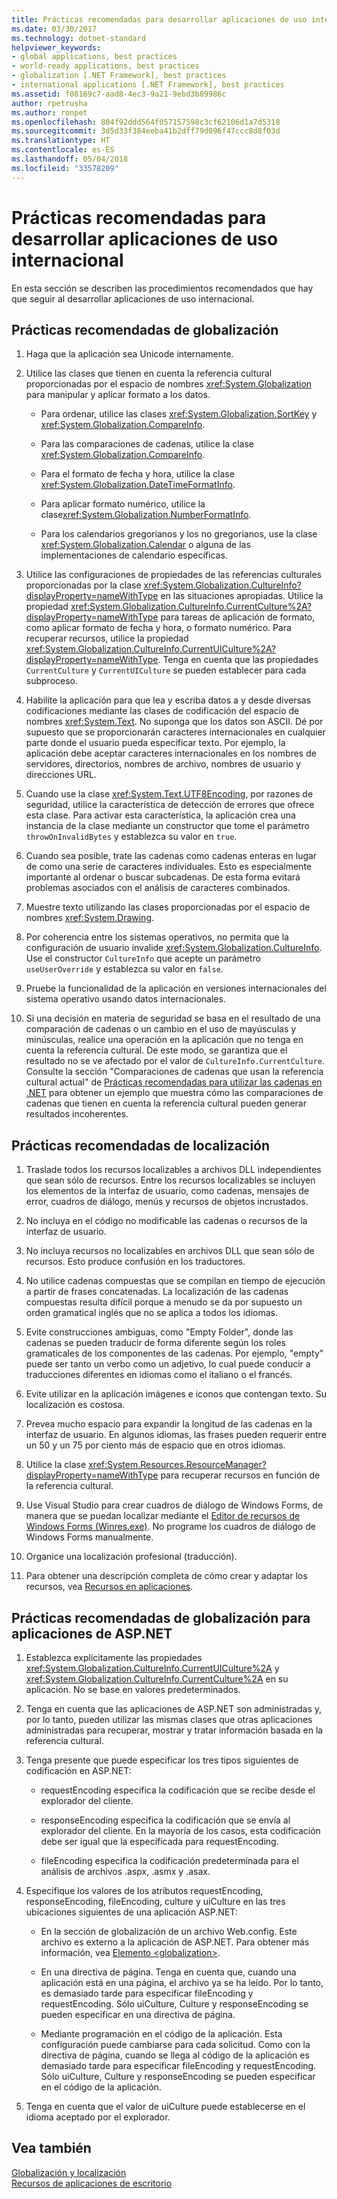 ```yaml
---
title: Prácticas recomendadas para desarrollar aplicaciones de uso internacional
ms.date: 03/30/2017
ms.technology: dotnet-standard
helpviewer_keywords:
- global applications, best practices
- world-ready applications, best practices
- globalization [.NET Framework], best practices
- international applications [.NET Framework], best practices
ms.assetid: f08169c7-aad8-4ec3-9a21-9ebd3b89986c
author: rpetrusha
ms.author: ronpet
ms.openlocfilehash: 804f92ddd564f057157598c3cf62106d1a7d5318
ms.sourcegitcommit: 3d5d33f384eeba41b2dff79d096f47ccc8d8f03d
ms.translationtype: HT
ms.contentlocale: es-ES
ms.lasthandoff: 05/04/2018
ms.locfileid: "33578209"
---
```

# <a name="best-practices-for-developing-world-ready-applications"></a>Prácticas recomendadas para desarrollar aplicaciones de uso internacional
En esta sección se describen las procedimientos recomendados que hay que seguir al desarrollar aplicaciones de uso internacional.  
  
## <a name="globalization-best-practices"></a>Prácticas recomendadas de globalización  
  
1.  Haga que la aplicación sea Unicode internamente.  
  
2.  Utilice las clases que tienen en cuenta la referencia cultural proporcionadas por el espacio de nombres <xref:System.Globalization> para manipular y aplicar formato a los datos.  
  
    -   Para ordenar, utilice las clases <xref:System.Globalization.SortKey> y <xref:System.Globalization.CompareInfo>.  
  
    -   Para las comparaciones de cadenas, utilice la clase <xref:System.Globalization.CompareInfo>.  
  
    -   Para el formato de fecha y hora, utilice la clase <xref:System.Globalization.DateTimeFormatInfo>.  
  
    -   Para aplicar formato numérico, utilice la clase<xref:System.Globalization.NumberFormatInfo>.  
  
    -   Para los calendarios gregorianos y los no gregorianos, use la clase <xref:System.Globalization.Calendar> o alguna de las implementaciones de calendario específicas.  
  
3.  Utilice las configuraciones de propiedades de las referencias culturales proporcionadas por la clase <xref:System.Globalization.CultureInfo?displayProperty=nameWithType> en las situaciones apropiadas. Utilice la propiedad <xref:System.Globalization.CultureInfo.CurrentCulture%2A?displayProperty=nameWithType> para tareas de aplicación de formato, como aplicar formato de fecha y hora, o formato numérico. Para recuperar recursos, utilice la propiedad <xref:System.Globalization.CultureInfo.CurrentUICulture%2A?displayProperty=nameWithType>. Tenga en cuenta que las propiedades `CurrentCulture` y `CurrentUICulture` se pueden establecer para cada subproceso.  
  
4.  Habilite la aplicación para que lea y escriba datos a y desde diversas codificaciones mediante las clases de codificación del espacio de nombres <xref:System.Text>. No suponga que los datos son ASCII. Dé por supuesto que se proporcionarán caracteres internacionales en cualquier parte donde el usuario pueda especificar texto. Por ejemplo, la aplicación debe aceptar caracteres internacionales en los nombres de servidores, directorios, nombres de archivo, nombres de usuario y direcciones URL.  
  
5.  Cuando use la clase <xref:System.Text.UTF8Encoding>, por razones de seguridad, utilice la característica de detección de errores que ofrece esta clase. Para activar esta característica, la aplicación crea una instancia de la clase mediante un constructor que tome el parámetro `throwOnInvalidBytes` y establezca su valor en `true`.  
  
6.  Cuando sea posible, trate las cadenas como cadenas enteras en lugar de como una serie de caracteres individuales. Esto es especialmente importante al ordenar o buscar subcadenas. De esta forma evitará problemas asociados con el análisis de caracteres combinados.  
  
7.  Muestre texto utilizando las clases proporcionadas por el espacio de nombres <xref:System.Drawing>.  
  
8.  Por coherencia entre los sistemas operativos, no permita que la configuración de usuario invalide <xref:System.Globalization.CultureInfo>. Use el constructor `CultureInfo` que acepte un parámetro `useUserOverride` y establezca su valor en `false`.  
  
9. Pruebe la funcionalidad de la aplicación en versiones internacionales del sistema operativo usando datos internacionales.  
  
10. Si una decisión en materia de seguridad se basa en el resultado de una comparación de cadenas o un cambio en el uso de mayúsculas y minúsculas, realice una operación en la aplicación que no tenga en cuenta la referencia cultural. De este modo, se garantiza que el resultado no se ve afectado por el valor de `CultureInfo.CurrentCulture`. Consulte la sección "Comparaciones de cadenas que usan la referencia cultural actual" de [Prácticas recomendadas para utilizar las cadenas en .NET](../../../docs/standard/base-types/best-practices-strings.md) para obtener un ejemplo que muestra cómo las comparaciones de cadenas que tienen en cuenta la referencia cultural pueden generar resultados incoherentes.  
  
## <a name="localization-best-practices"></a>Prácticas recomendadas de localización  
  
1.  Traslade todos los recursos localizables a archivos DLL independientes que sean sólo de recursos. Entre los recursos localizables se incluyen los elementos de la interfaz de usuario, como cadenas, mensajes de error, cuadros de diálogo, menús y recursos de objetos incrustados.  
  
2.  No incluya en el código no modificable las cadenas o recursos de la interfaz de usuario.  
  
3.  No incluya recursos no localizables en archivos DLL que sean sólo de recursos. Esto produce confusión en los traductores.  
  
4.  No utilice cadenas compuestas que se compilan en tiempo de ejecución a partir de frases concatenadas. La localización de las cadenas compuestas resulta difícil porque a menudo se da por supuesto un orden gramatical inglés que no se aplica a todos los idiomas.  
  
5.  Evite construcciones ambiguas, como "Empty Folder", donde las cadenas se pueden traducir de forma diferente según los roles gramaticales de los componentes de las cadenas. Por ejemplo, "empty" puede ser tanto un verbo como un adjetivo, lo cual puede conducir a traducciones diferentes en idiomas como el italiano o el francés.  
  
6.  Evite utilizar en la aplicación imágenes e iconos que contengan texto. Su localización es costosa.  
  
7.  Prevea mucho espacio para expandir la longitud de las cadenas en la interfaz de usuario. En algunos idiomas, las frases pueden requerir entre un 50 y un 75 por ciento más de espacio que en otros idiomas.  
  
8.  Utilice la clase <xref:System.Resources.ResourceManager?displayProperty=nameWithType> para recuperar recursos en función de la referencia cultural.  
  
9. Use Visual Studio para crear cuadros de diálogo de Windows Forms, de manera que se puedan localizar mediante el [Editor de recursos de Windows Forms (Winres.exe)](../../../docs/framework/tools/winres-exe-windows-forms-resource-editor.md). No programe los cuadros de diálogo de Windows Forms manualmente.  
  
10. Organice una localización profesional (traducción).  
  
11. Para obtener una descripción completa de cómo crear y adaptar los recursos, vea [Recursos en aplicaciones](../../../docs/framework/resources/index.md).  
  
## <a name="globalization-best-practices-for-aspnet-applications"></a>Prácticas recomendadas de globalización para aplicaciones de ASP.NET  
  
1.  Establezca explícitamente las propiedades <xref:System.Globalization.CultureInfo.CurrentUICulture%2A> y <xref:System.Globalization.CultureInfo.CurrentCulture%2A> en su aplicación. No se base en valores predeterminados.  
  
2.  Tenga en cuenta que las aplicaciones de ASP.NET son administradas y, por lo tanto, pueden utilizar las mismas clases que otras aplicaciones administradas para recuperar, mostrar y tratar información basada en la referencia cultural.  
  
3.  Tenga presente que puede especificar los tres tipos siguientes de codificación en ASP.NET:  
  
    -   requestEncoding especifica la codificación que se recibe desde el explorador del cliente.  
  
    -   responseEncoding especifica la codificación que se envía al explorador del cliente. En la mayoría de los casos, esta codificación debe ser igual que la especificada para requestEncoding.  
  
    -   fileEncoding especifica la codificación predeterminada para el análisis de archivos .aspx, .asmx y .asax.  
  
4.  Especifique los valores de los atributos requestEncoding, responseEncoding, fileEncoding, culture y uiCulture en las tres ubicaciones siguientes de una aplicación ASP.NET:  
  
    -   En la sección de globalización de un archivo Web.config. Este archivo es externo a la aplicación de ASP.NET. Para obtener más información, vea [Elemento \<globalization>](https://msdn.microsoft.com/library/e2dffc8e-ebd2-439b-a2fd-e3ac5e620da7).  
  
    -   En una directiva de página. Tenga en cuenta que, cuando una aplicación está en una página, el archivo ya se ha leído. Por lo tanto, es demasiado tarde para especificar fileEncoding y requestEncoding. Sólo uiCulture, Culture y responseEncoding se pueden especificar en una directiva de página.  
  
    -   Mediante programación en el código de la aplicación. Esta configuración puede cambiarse para cada solicitud. Como con la directiva de página, cuando se llega al código de la aplicación es demasiado tarde para especificar fileEncoding y requestEncoding. Sólo uiCulture, Culture y responseEncoding se pueden especificar en el código de la aplicación.  
  
5.  Tenga en cuenta que el valor de uiCulture puede establecerse en el idioma aceptado por el explorador.  
  
## <a name="see-also"></a>Vea también  
 [Globalización y localización](../../../docs/standard/globalization-localization/index.md)  
 [Recursos de aplicaciones de escritorio](../../../docs/framework/resources/index.md)
